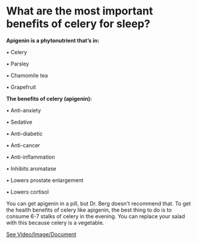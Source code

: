 # What are the most important benefits of celery for sleep?

**Apigenin is a phytonutrient that’s in:**

• Celery 

• Parsley

• Chamomile tea

• Grapefruit

**The benefits of celery (apigenin):**

• Anti-anxiety

• Sedative

• Anti-diabetic 

• Anti-cancer

• Anti-inflammation

• Inhibits aromatase

• Lowers prostate enlargement 

• Lowers cortisol 

You can get apigenin in a pill, but Dr. Berg doesn't recommend that. To get the health benefits of celery like apigenin, the best thing to do is to consume 6-7 stalks of celery in the evening. You can replace your salad with this because celery is a vegetable. 

 [See Video/Image/Document](https://hls-player.drberg.com/asset?path=migrated-assets/eat-celery-to-sleep-and-lower-cortisol)